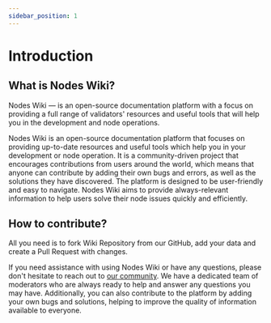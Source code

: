 ```yaml
---
sidebar_position: 1
---
```


# Introduction

## What is Nodes Wiki?

Nodes Wiki — is an open-source documentation platform with a focus on providing a full range of validators' resources and useful tools that will help you in the development and node operations.

Nodes Wiki is an open-source documentation platform that focuses on providing up-to-date resources and useful tools which help you in your development or node operation. It is a community-driven project that encourages contributions from users around the world, which means that anyone can contribute by adding their own bugs and errors, as well as the solutions they have discovered. The platform is designed to be user-friendly and easy to navigate. Nodes Wiki aims to provide always-relevant information to help users solve their node issues quickly and efficiently.

## How to contribute?

All you need is to fork Wiki Repository from our GitHub, add your data and create a Pull Request with changes.

If you need assistance with using Nodes Wiki or have any questions, please don't hesitate to reach out to [our community](https://t.me/f5nodeschat). We have a dedicated team of moderators who are always ready to help and answer any questions you may have. Additionally, you can also contribute to the platform by adding your own bugs and solutions, helping to improve the quality of information available to everyone.
